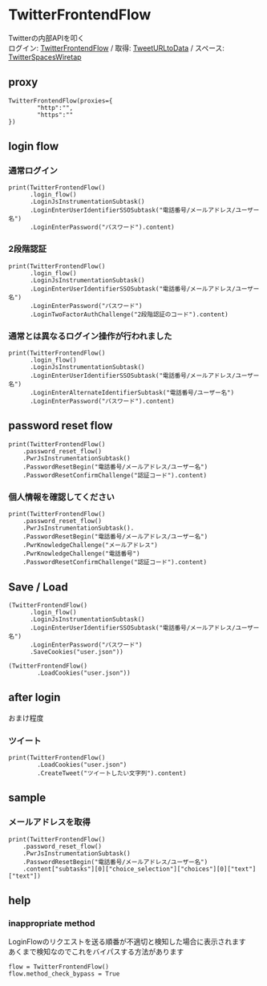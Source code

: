 # TwitterFrontendFlow
Twitterの内部APIを叩く<br>
ログイン: [TwitterFrontendFlow](https://github.com/fa0311/TwitterFrontendFlow) /
取得: [TweetURLtoData](https://github.com/fa0311/TweetURLtoData) /
スペース: [TwitterSpacesWiretap](https://github.com/fa0311/TwitterSpacesWiretap)

## proxy
```
TwitterFrontendFlow(proxies={
        "http":"",
        "https":""
})
```

## login flow

### 通常ログイン
```
print(TwitterFrontendFlow()
      .login_flow()
      .LoginJsInstrumentationSubtask()
      .LoginEnterUserIdentifierSSOSubtask("電話番号/メールアドレス/ユーザー名")
      .LoginEnterPassword("パスワード").content)
```
### 2段階認証
```
print(TwitterFrontendFlow()
      .login_flow()
      .LoginJsInstrumentationSubtask()
      .LoginEnterUserIdentifierSSOSubtask("電話番号/メールアドレス/ユーザー名")
      .LoginEnterPassword("パスワード")
      .LoginTwoFactorAuthChallenge("2段階認証のコード").content)
```
### 通常とは異なるログイン操作が行われました
```
print(TwitterFrontendFlow()
      .login_flow()
      .LoginJsInstrumentationSubtask()
      .LoginEnterUserIdentifierSSOSubtask("電話番号/メールアドレス/ユーザー名")
      .LoginEnterAlternateIdentifierSubtask("電話番号/ユーザー名")
      .LoginEnterPassword("パスワード").content)
```
## password reset flow

```
print(TwitterFrontendFlow()
    .password_reset_flow()
    .PwrJsInstrumentationSubtask()
    .PasswordResetBegin("電話番号/メールアドレス/ユーザー名")
    .PasswordResetConfirmChallenge("認証コード").content)
```

### 個人情報を確認してください
```
print(TwitterFrontendFlow()
    .password_reset_flow()
    .PwrJsInstrumentationSubtask().
    .PasswordResetBegin("電話番号/メールアドレス/ユーザー名")
    .PwrKnowledgeChallenge("メールアドレス")
    .PwrKnowledgeChallenge("電話番号")
    .PasswordResetConfirmChallenge("認証コード").content)
```


## Save / Load
```
(TwitterFrontendFlow()
      .login_flow()
      .LoginJsInstrumentationSubtask()
      .LoginEnterUserIdentifierSSOSubtask("電話番号/メールアドレス/ユーザー名")
      .LoginEnterPassword("パスワード")
      .SaveCookies("user.json"))
```

```
(TwitterFrontendFlow()
        .LoadCookies("user.json"))
```

## after login
おまけ程度
### ツイート
```
print(TwitterFrontendFlow()
        .LoadCookies("user.json")
        .CreateTweet("ツイートしたい文字列").content)
```


## sample

### メールアドレスを取得
```
print(TwitterFrontendFlow()
    .password_reset_flow()
    .PwrJsInstrumentationSubtask()
    .PasswordResetBegin("電話番号/メールアドレス/ユーザー名")
    .content["subtasks"][0]["choice_selection"]["choices"][0]["text"]["text"])
```

## help

### inappropriate method
LoginFlowのリクエストを送る順番が不適切と検知した場合に表示されます<br>
あくまで検知なのでこれをバイパスする方法があります
```
flow = TwitterFrontendFlow()
flow.method_check_bypass = True
```